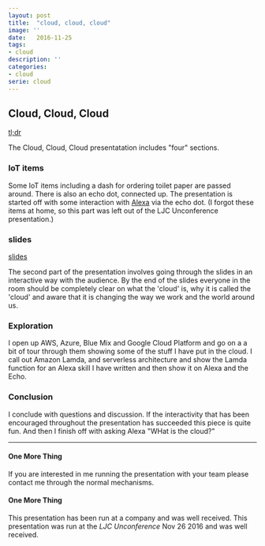 ```yaml
---
layout: post
title:  "cloud, cloud, cloud"
image: ''
date:   2016-11-25
tags:
- cloud
description: ''
categories:
- cloud
serie: cloud
---
```


## Cloud, Cloud, Cloud


[tl;dr][2]


The Cloud, Cloud, Cloud presentatation includes "four" sections.

### IoT items
Some IoT items including a dash for ordering toilet paper are passed around.
There is also an echo dot, connected up.
The presentation is started off with some interaction with [Alexa][1] via the echo dot.
(I forgot these items at home, so this part was left out of the LJC Unconference presentation.)
### slides
[slides][2]


The second part of the presentation involves going through the slides in an interactive way with the audience.
By the end of the slides everyone in the room should be completely clear on what the 'cloud' is, why it is called the 'cloud' and
aware that it is changing the way we work and the world around us.

### Exploration
I open up AWS, Azure, Blue Mix and Google Cloud Platform and go on a a bit of tour through them showing some of the stuff I have put in the cloud.
I call out Amazon Lamda, and serverless architecture and show the Lamda function for an Alexa skill I have written and then show it on Alexa and the Echo.

### Conclusion
I conclude with questions and discussion. If the interactivity that has been encouraged throughout the presentation has succeeded this piece is quite fun.
And then I finish off with asking Alexa "WHat is the cloud?"

---
#### One More Thing
If you are interested in me running the presentation with your team please contact me through the normal mechanisms.

#### One More Thing
This presentation has been run at a company and was well received.
This presentation was run at the _LJC Unconference_ Nov 26 2016 and was well received. 


[1]: https://en.wikipedia.org/wiki/Amazon_Echo 
[2]: https://docs.google.com/presentation/d/1bzUkWtEm-0mwCt5KAgFOxwurEICIbfecFGG39ow5yYI/edit#slide=id.gd251bb473_0_681
